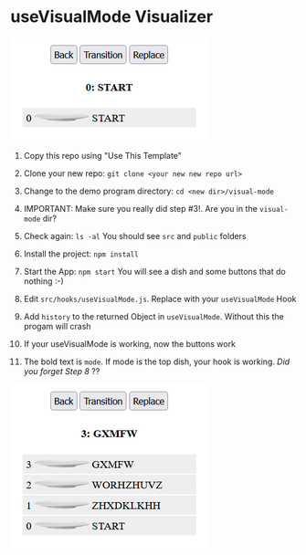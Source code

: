 # useVisualMode Visualizer

<img src="images/start.png"  title="useVisualMode Initial Stack">

1. Copy this repo using "Use This Template"

2. Clone your new repo: `git clone <your new new repo url>`

3.  Change to the demo program directory:  `cd <new dir>/visual-mode`

4. IMPORTANT:  Make sure you really did step #3!.  Are you in the `visual-mode` dir?

5. Check again:  `ls -al`  You should see `src` and `public` folders

6. Install the project: `npm install`

7. Start the App:  `npm start`  You will see a dish and some buttons that do nothing :-) 

7. Edit `src/hooks/useVisualMode.js`.  Replace with your `useVisualMode` Hook

8. Add `history` to the returned Object in `useVisualMode`.  Without this the progam will crash

9. If your useVisualMode is working, now the buttons work

10. The bold text is `mode`. If mode is the top dish, your hook is working.   *Did you forget Step 8* ??
<img src="images/screen.png"  title="useVisualMode Stack">